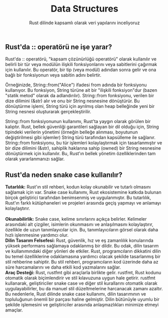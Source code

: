 <!DOCTYPE html>
<html lang="tr">
<head>
    
</head>
<body>
    <div class="container">
        <header>
            <h1>Data Structures</h1>
            <p>Rust dilinde kapsamlı olarak veri yapılarını inceliyoruz</p>
        </header>
        <section>
            <h2>Rust'da :: operatörü ne işe yarar?</h2>
            <p>Rust'da :: operatörü, "kapsam çözünürlüğü operatörü" olarak kullanılır ve belirli bir tür veya modülün ilişkili fonksiyonlarını veya sabitlerini çağırmak için kullanılır. Bu operatör, bir tip (veya modül) adından sonra gelir ve ona bağlı bir fonksiyonun veya sabitin adını belirtir.

Örneğinizde, String::from("Alice") ifadesi from adında bir fonksiyonu kullanıyor. Bu fonksiyon, String türüne ait bir "ilişkili fonksiyon"dur (bazen "statik metod" olarak da adlandırılır). String::from fonksiyonu, verilen bir dize dilimini (&str) alır ve onu bir String nesnesine dönüştürür. Bu dönüştürme işlemi, String türü için ayrılmış olan heap belleğinde yeni bir String nesnesi oluşturarak gerçekleştirilir.

String::from fonksiyonunun kullanımı, Rust'ta yaygın olarak görülen bir kalıptır. Rust, bellek güvenliği garantileri sağlayan bir dil olduğu için, String tipindeki verilerin yönetimi (örneğin belleğe alınması, boyutunun değiştirilmesi gibi işlemler) String türü tarafından kapsülleme ile sağlanır. String::from fonksiyonu, bu tür işlemleri kolaylaştırmak için tasarlanmıştır ve bir dize dilimini (&str), sahiplik haklarına sahip (owned) bir String nesnesine dönüştürmek için kullanılır. Bu, Rust'ın bellek yönetim özelliklerinden tam olarak yararlanmanızı sağlar.</p>
        </section>
        <section>
            <h2>Rust'da neden snake case kullanılır?</h2>
            <p><b>Tutarlılık:</b> Rust'ın stil rehberi, kodun kolay okunabilir ve tutarlı olmasını sağlamak için var. Snake case kullanımı, Rust ekosistemine katkıda bulunan birçok geliştirici tarafından benimsenmiş ve uygulanmıştır. Bu tutarlılık, Rust'ın farklı kütüphaneleri ve projeleri arasında geçiş yapmayı ve anlamayı kolaylaştırır.           
<br>
<b>Okunabilirlik:</b> Snake case, kelime sınırlarını açıkça belirler. Kelimeler arasındaki alt çizgiler, isimlerin okunmasını ve anlaşılmasını kolaylaştırır, özellikle de uzun tanımlayıcılar için. Bu, tanımlayıcıların görsel olarak daha hızlı işlenmesine yardımcı olur.
<br>
<b>Dilin Tasarım Felsefesi:</b> Rust, güvenlik, hız ve eş zamanlılık konularında yüksek performans sağlamaya odaklanmış bir dildir. Bu odak, dilin tasarım ve kullanımındaki diğer yönleri de etkiler. Rust, programcıların dikkatini dilin bu temel özelliklerine odaklamasına yardımcı olacak şekilde tasarlanmış bir stil rehberine sahiptir. Bu stil rehberi, programcıların kod üzerinde daha az süre harcamalarını ve daha etkili kod yazmalarını sağlar.
<br>
<b>Araç Desteği:</b> Rust, rustfmt gibi araçlarla birlikte gelir. rustfmt, Rust kodunu otomatik olarak biçimlendirir ve stil kılavuzuna uygun hale getirir. rustfmt kullanarak, geliştiriciler snake case ve diğer stil kurallarını otomatik olarak uygulayabilirler, bu da manuel stil düzeltmelerine harcanacak zamanı azaltır.
Bu nedenlerle, Rust dilinde snake case kullanımı, dilin tasarımının ve topluluğunun önemli bir parçası haline gelmiştir. Dilin bütünüyle uyumlu bir şekilde işlemesini ve geliştiriciler arasında anlaşmazlıkları minimize etmeyi amaçlar.</p>
        </section>
    </div>
</body>
</html>
